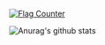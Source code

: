 

<a href="https://info.flagcounter.com/1FDS"><img src="https://s11.flagcounter.com/count2/1FDS/bg_FFFFFF/txt_000000/border_CCCCCC/columns_2/maxflags_10/viewers_0/labels_0/pageviews_0/flags_0/percent_0/" alt="Flag Counter" border="0"></a>

![Anurag's github stats](https://github-readme-stats.vercel.app/api?username=vanDusty&show_icons=true&theme=dracula&hide=contribs,issues)

